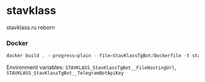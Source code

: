 # stavklass
stavklass.ru reborn

### Docker

```powershell
docker build . --progress=plain --file=StavKlassTgBot/Dockerfile -t stav-klass-tg-bot:latest
```

Environment variables: `STAVKLASS_StavKlassTgBot__FileHostingUrl`, `STAVKLASS_StavKlassTgBot__TelegramBotApiKey`

